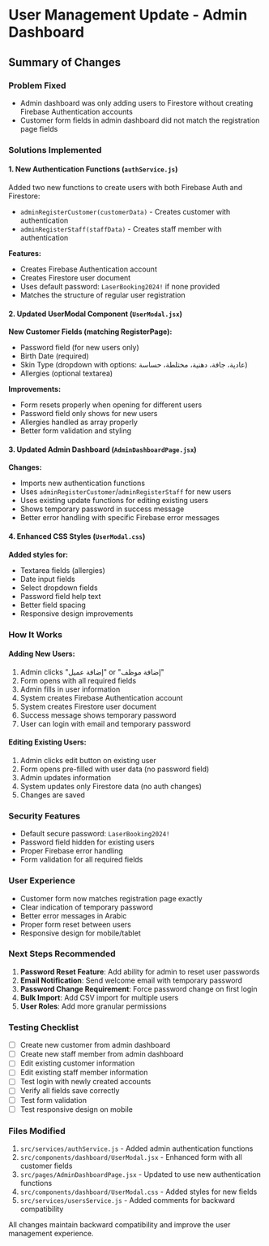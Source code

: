 # User Management Update - Admin Dashboard

## Summary of Changes

### Problem Fixed

- Admin dashboard was only adding users to Firestore without creating Firebase Authentication accounts
- Customer form fields in admin dashboard did not match the registration page fields

### Solutions Implemented

#### 1. New Authentication Functions (`authService.js`)

Added two new functions to create users with both Firebase Auth and Firestore:

- `adminRegisterCustomer(customerData)` - Creates customer with authentication
- `adminRegisterStaff(staffData)` - Creates staff member with authentication

**Features:**

- Creates Firebase Authentication account
- Creates Firestore user document
- Uses default password: `LaserBooking2024!` if none provided
- Matches the structure of regular user registration

#### 2. Updated UserModal Component (`UserModal.jsx`)

**New Customer Fields (matching RegisterPage):**

- Password field (for new users only)
- Birth Date (required)
- Skin Type (dropdown with options: عادية، جافة، دهنية، مختلطة، حساسة)
- Allergies (optional textarea)

**Improvements:**

- Form resets properly when opening for different users
- Password field only shows for new users
- Allergies handled as array properly
- Better form validation and styling

#### 3. Updated Admin Dashboard (`AdminDashboardPage.jsx`)

**Changes:**

- Imports new authentication functions
- Uses `adminRegisterCustomer`/`adminRegisterStaff` for new users
- Uses existing update functions for editing existing users
- Shows temporary password in success message
- Better error handling with specific Firebase error messages

#### 4. Enhanced CSS Styles (`UserModal.css`)

**Added styles for:**

- Textarea fields (allergies)
- Date input fields
- Select dropdown fields
- Password field help text
- Better field spacing
- Responsive design improvements

### How It Works

#### Adding New Users:

1. Admin clicks "إضافة عميل" or "إضافة موظف"
2. Form opens with all required fields
3. Admin fills in user information
4. System creates Firebase Authentication account
5. System creates Firestore user document
6. Success message shows temporary password
7. User can login with email and temporary password

#### Editing Existing Users:

1. Admin clicks edit button on existing user
2. Form opens pre-filled with user data (no password field)
3. Admin updates information
4. System updates only Firestore data (no auth changes)
5. Changes are saved

### Security Features

- Default secure password: `LaserBooking2024!`
- Password field hidden for existing users
- Proper Firebase error handling
- Form validation for all required fields

### User Experience

- Customer form now matches registration page exactly
- Clear indication of temporary password
- Better error messages in Arabic
- Proper form reset between users
- Responsive design for mobile/tablet

### Next Steps Recommended

1. **Password Reset Feature**: Add ability for admin to reset user passwords
2. **Email Notification**: Send welcome email with temporary password
3. **Password Change Requirement**: Force password change on first login
4. **Bulk Import**: Add CSV import for multiple users
5. **User Roles**: Add more granular permissions

### Testing Checklist

- [ ] Create new customer from admin dashboard
- [ ] Create new staff member from admin dashboard
- [ ] Edit existing customer information
- [ ] Edit existing staff member information
- [ ] Test login with newly created accounts
- [ ] Verify all fields save correctly
- [ ] Test form validation
- [ ] Test responsive design on mobile

### Files Modified

1. `src/services/authService.js` - Added admin authentication functions
2. `src/components/dashboard/UserModal.jsx` - Enhanced form with all customer fields
3. `src/pages/AdminDashboardPage.jsx` - Updated to use new authentication functions
4. `src/components/dashboard/UserModal.css` - Added styles for new fields
5. `src/services/usersService.js` - Added comments for backward compatibility

All changes maintain backward compatibility and improve the user management experience.
